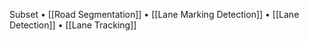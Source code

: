 
Subset
	• [[Road Segmentation]]
	• [[Lane Marking Detection]]
	• [[Lane Detection]]
	• [[Lane Tracking]]
	